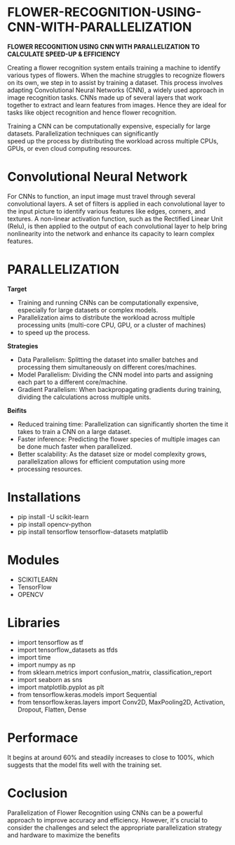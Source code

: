 # FLOWER-RECOGNITION-USING-CNN-WITH-PARALLELIZATION
**FLOWER RECOGNITION USING CNN WITH PARALLELIZATION TO CALCULATE SPEED-UP & EFFICIENCY**

Creating a flower recognition system entails training a machine to identify various types of flowers. When the machine struggles to 
recognize flowers on its own, we step in to assist by training  a dataset. This process   involves adapting 
Convolutional Neural Networks (CNN), a widely  used approach  in image recognition tasks. CNNs made  up of several layers that work 
together to extract and learn features from images. Hence they are ideal for tasks like object recognition and hence flower recognition. 

Training a CNN can be  computationally expensive, especially for  large datasets. Parallelization  techniques can significantly  
speed up the process by distributing  the workload across multiple CPUs, GPUs, or even cloud computing resources.

# Convolutional Neural Network

For CNNs to function, an input image must travel through several convolutional layers. A set of filters is applied in each convolutional 
layer to the input picture to identify various features like edges, corners, and textures. A non-linear activation function, such as the 
Rectified Linear Unit (Relu), is then applied to the output of each convolutional layer to help bring nonlinearity into the network and 
enhance its capacity to learn complex features.

# PARALLELIZATION

**Target** 

* Training and running CNNs can be computationally expensive, especially for large datasets or complex models. 
* Parallelization aims to distribute the workload across multiple processing units (multi-core CPU, GPU, or a cluster of machines)
* to speed up the process.

**Strategies**

* Data Parallelism: Splitting the dataset into smaller batches and processing them simultaneously on different cores/machines.
* Model Parallelism: Dividing the CNN model into parts and assigning each part to a different core/machine.
* Gradient Parallelism: When backpropagating gradients during training, dividing the calculations across multiple units.

**Beifits**

* Reduced training time: Parallelization can significantly shorten the time it takes to train a CNN on a large dataset.
* Faster inference: Predicting the flower species of multiple images can be done much faster when parallelized.
* Better scalability: As the dataset size or model complexity grows, parallelization allows for efficient computation using more
* processing resources.


# Installations

* pip install -U scikit-learn
* pip install opencv-python
* pip install tensorflow tensorflow-datasets matplatlib


# Modules

* SCIKITLEARN
* TensorFlow
* OPENCV

# Libraries

* import tensorflow as tf
* import tensorflow_datasets as tfds
* import time
* import numpy as np
* from sklearn.metrics import confusion_matrix, classification_report
* import seaborn as sns
* import matplotlib.pyplot as plt
* from tensorflow.keras.models import Sequential
* from tensorflow.keras.layers import Conv2D, MaxPooling2D, Activation, Dropout, Flatten, Dense


# Performace
It begins at around 60% and steadily increases to close to 100%, which suggests that the model fits well 
with the training set.


# Coclusion
Parallelization of Flower Recognition using CNNs can be a powerful approach to improve accuracy and efficiency. 
However, it's crucial to consider the challenges and select the appropriate parallelization strategy and hardware 
to maximize the benefits
